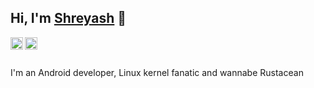 ## Hi, I'm [Shreyash](https://prorooter007.github.io) 👋

<a href="https://twitter.com/prorooter007">
  <img align="left" alt="prorooter007 | Twitter" width="20px" src="https://image.flaticon.com/icons/svg/2111/2111703.svg" />
</a>
<a href="https://in.linkedin.com/in/shreyash-wasnik-4459b9152">
  <img align="left" alt="Shreyash's LinkdeIN" width="20px" src="https://image.flaticon.com/icons/svg/2111/2111465.svg" />
</a>
<br/>
<br/>

I'm an Android developer, Linux kernel fanatic and wannabe Rustacean

